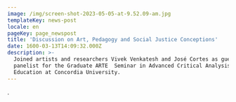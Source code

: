 ```yaml
---
image: /img/screen-shot-2023-05-05-at-9.52.09-am.jpg
templateKey: news-post
locale: en
pageKey: page_newspost
title: 'Discussion on Art, Pedagogy and Social Justice Conceptions'
date: 1600-03-13T14:09:32.000Z
description: >-
  Joined artists and researchers Vivek Venkatesh and José Cortes as guest
  panelist for the Graduate ARTE  Seminar in Advanced Critical Analysis in Art
  Education at Concordia University.
---
```

.
